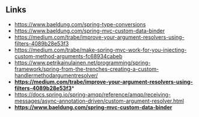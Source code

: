 ## Links
* https://www.baeldung.com/spring-type-conversions
* https://www.baeldung.com/spring-mvc-custom-data-binder
* https://medium.com/trabe/improve-your-argument-resolvers-using-filters-4089b28e53f3
* https://medium.com/trabe/make-spring-mvc-work-for-you-injecting-custom-method-arguments-fc68934cabeb
* https://www.petrikainulainen.net/programming/spring-framework/spring-from-the-trenches-creating-a-custom-handlermethodargumentresolver/
* **https://medium.com/trabe/improve-your-argument-resolvers-using-filters-4089b28e53f3***
* https://docs.spring.io/spring-amqp/reference/amqp/receiving-messages/async-annotation-driven/custom-argument-resolver.html
* **https://www.baeldung.com/spring-mvc-custom-data-binder**
